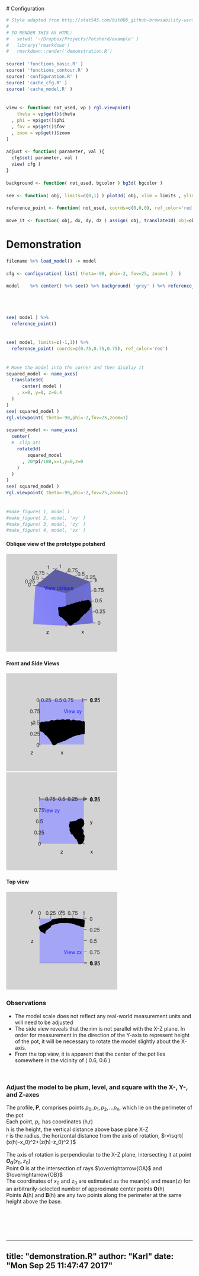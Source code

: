 <br>
# Configuration


```r
# Style adapted from http://stat545.com/bit006_github-browsability-wins.html#source-code
#
# TO RENDER THIS AS HTML:
#   setwd( '~/Dropbox/Projects/Potsherd/example' )
#   library('rmarkdown')
#   rmarkdown::render('demonstration.R')

source( 'functions_basic.R' )
source( 'functions_contour.R' )
source( 'configuration.R' )
source( 'cache_cfg.R' )
source( 'cache_model.R' )


view <- function( not_used, vp ) rgl.viewpoint(
    theta = vp$get()$theta
  , phi = vp$get()$phi
  , fov = vp$get()$fov
  , zoom = vp$get()$zoom
)

adjust <- function( parameter, val ){
  cfg$set( parameter, val )
  view( cfg )
}

background <- function( not_used, bgcolor ) bg3d( bgcolor )

see <- function( obj, limits=c(0,1) ) plot3d( obj, xlim = limits , ylim = limits , zlim = limits ) %>% view( cfg )

reference_point <- function( not_used, coords=c(0,0,0), ref_color='red' ) points3d( coords[1], coords[2], coords[3], col = ref_color )

move_it <- function( obj, dx, dy, dz ) assign( obj, translate3d( obj=obj, x=dx, y=dy, z=dz ), envir = .GlobalEnv )
```

# Demonstration


```r
filename %>% load_model() -> model

cfg <- configuration( list( theta=-90, phi=-2, fov=25, zoom=1 )  )

model    %>% center() %>% see() %>% background( 'grey' ) %>% reference_point()
 



see( model ) %>%
  reference_point()


see( model, limits=c(-1,1)) %>%
  reference_point( coords=c(0.75,0.75,0.75), ref_color='red')


# Move the model into the corner and then display it
squared_model <- name_axes(
  translate3d(
      center( model )
    , x=0, y=0, z=0.4
  )
)
see( squared_model )
rgl.viewpoint( theta=-90,phi=-2,fov=25,zoom=1)

squared_model <- name_axes(
  center(
  #  clip_at( 
    rotate3d(
        squared_model
      , 20*pi/180,x=1,y=0,z=0
    )
  )
)
see( squared_model )
rgl.viewpoint( theta=-90,phi=-2,fov=25,zoom=1)


#make_figure( 1, model )
#make_figure( 2, model, 'xy' )
#make_figure( 3, model, 'zy' )
#make_figure( 4, model, 'zx' )
```

#### Oblique view of the prototype potsherd
<img src="figure1.png" width="300" alt="Figure 1">



#### Front and Side Views
<img src="figure2.png" width="300" alt="Figure 2">
<img src="figure3.png" width="300">



#### Top view
<img src="figure4.png" width="300">



### Observations
+ The model scale does not reflect any real-world measurement units and will need to be adjusted
+ The side view reveals that the rim is not parallel with the X-Z plane. In order for measurement in the direction of the Y-axis to represent height of the pot, it will be necessary to rotate the model slightly about the X-axis.  
+ From the top view, it is apparent that the center of the pot lies somewhere in the vicinity of ( 0.6, 0.6 )
<br>



### Adjust the model to be plum, level, and square with the X-, Y-, and Z-axes 
The profile, **P**, comprises points $p_0, p_1, p_2, ... p_n$, which lie on the perimeter of the pot
<br>
Each point, $p_i$, has coordinates (h,r)
<br>
h is the height, the vertical distance above base plane X-Z
<br>
r is the radius, the horizontal distance from the axis of rotation, $r=\sqrt{ (x(h)-x_0)^2+(z(h)-z_0)^2 }$
<br>
<br>
The axis of rotation is perpendicular to the X-Z plane, intersecting it at point **$O_0$**$(x_0,z_0)$
<br>
Point **O** is at the intersection of rays $\overrightarrow{OA}$ and $\overrightarrow{OB}$
<br>
The coordinates of $x_0$ and $z_0$ are estimated as the mean(x) and mean(z) for an arbitrarily-selected number of approximate center points **O**(h)
<br>
Points **A**(h) and **B**(h) are any two points along the perimeter at the same height above the base.
<br>

<br>

<br>

<br>

<br>

---
title: "demonstration.R"
author: "Karl"
date: "Mon Sep 25 11:47:47 2017"
---
